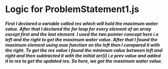 <h1>Logic for ProblemStatement1.js</h1>
  
  <h5>First I declared a variable called res which will hold the maximum water value. 
  After that I declared the for loop for every element of an array except first and the last element. 
  I used the two pointer concept here i.e left and the right to get the maximum water value. 
  After that I found the maximum element using max function on the left then I compared it with the right. 
  To get the res value I found the minimum value between left and right and then subtracted it with the initial arr[i] i.e prev value and added it to res to get the updated res. 
  So here, we got the maximum water value.
  </h5>
  

